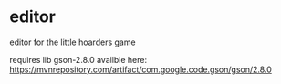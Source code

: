 # editor
editor for the little hoarders game

requires lib gson-2.8.0 availble here: https://mvnrepository.com/artifact/com.google.code.gson/gson/2.8.0
